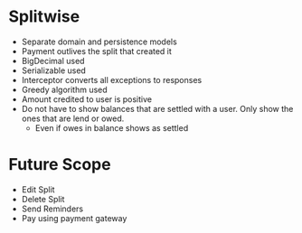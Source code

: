 # Splitwise

* Separate domain and persistence models
* Payment outlives the split that created it
* BigDecimal used
* Serializable used
* Interceptor converts all exceptions to responses
* Greedy algorithm used
* Amount credited to user is positive
* Do not have to show balances that are settled with a user. Only show the ones that are lend or
  owed.
  * Even if owes in balance shows as settled

# Future Scope

* Edit Split
* Delete Split
* Send Reminders
* Pay using payment gateway